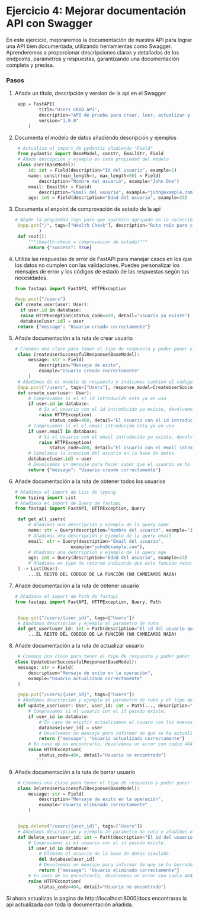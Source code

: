 # Ejercicio 4: Mejorar documentación API con Swagger

En este ejercicio, mejoraremos la documentación de nuestra API para lograr una API bien documentada, utilizando herramientas como Swagger. Aprenderemos a proporcionar descripciones claras y detalladas de los endpoints, parámetros y respuestas, garantizando una documentación completa y precisa.

### Pasos

1. Añade un título, descripción y version de la api en el Swagger

   ```python
    app = FastAPI(
            title="Users CRUD API",
            description="API de prueba para crear, leer, actualizar y borrar usuarios",
            version="1.0.0"
        )
   ```

2. Documenta el modelo de datos añadiendo descripción y ejemplos

   ```python
    # Actualiza el import de pydantic añadiendo "Field"
    from pydantic import BaseModel, constr, EmailStr, Field
    # Añade descipción y ejemplo en cada propiedad del modelo
    class User(BaseModel):
        id: int = Field(description="Id del usuario", example=1)
        name: constr(min_length=1, max_length=50) = Field(
            description="Nombre del usuario", example="John Doe")
        email: EmailStr = Field(
            description="Email del usuario", example="john@example.com")
        age: int = Field(description="Edad del usuario", example=25)
   ```

3. Documenta el enpoint de comprovación de estado de la api

   ```python
   # Añade la propiedad tags para que aparezca agrupado en la colección y la descripción
    @app.get("/", tags=["Health Check"], description="Ruta raiz para comprovar que la api esta activa"
            )
    def root():
        """(health-check = comprovacion de estado)"""
        return {"success": True}
   ```

4. Utiliza las respuestas de error de FastAPI para manejar casos en los que los datos no cumplen con las validaciones. Puedes personalizar los mensajes de error y los códigos de estado de las respuestas según tus necesidades.

   ```python
   from fastapi import FastAPI, HTTPException

   @app.post("/users")
   def create_user(user: User):
     if user.id in database:
     raise HTTPException(status_code=400, detail="Usuario ya existe")
     database[user.id] = user
    return {"message": "Usuario creado correctamente"}
   ```

5. Añade documentación a la ruta de crear usuario

   ```python
   # Creamos una clase para tener el tipo de respuesta y poder poner el ejemplo
    class CreateUserSuccessfulResponse(BaseModel):
        message: str = Field(
            description="Mensaje de exito",
            example="Usuario creado correctamente"
        )
    # Añadimos de el modelo de respuesta y indicamos tambien el codigo de estado.
    @app.post("/users", tags=["Users"], response_model=CreateUserSuccessfulResponse, status_code=201)
    def create_user(user: User):
        # Comprovamos si el el id introducido esta ya en uso
        if user.id in database:
            # Si el usuario con el id introducido ya existe, devolvemos un error
            raise HTTPException(
                status_code=400, detail="El Usuario con el id introducido ya existe")
        # Comprovamos si el el email introducido esta ya en uso
        if user.email in database:
            # Si el usuario con el email introducido ya existe, devolvemos un error
            raise HTTPException(
                status_code=400, detail="El Usuario con el email introducido ya existe")
        # Simulamos la creacion del usuario en la base de datos
        database[user.id] = user
        # Devolvemos un mensaje para hacer saber que el usuario se ha creado correctamente
        return {"message": "Usuario creado correctamente"}
   ```

6. Añade documentación a la ruta de obtener todos los usuarios

   ```python
   # Añadimos el import de List de typing
   from typing import List
   # Añadimos el import de Query de fastapi
   from fastapi import FastAPI, HTTPException, Query

    def get_all_users(
        # Añadimos una descripción y ejemplo de la query name
        name: str = Query(description="Nombre del usuario", example="John"),
        # Añadimos una descripción y ejemplo de la query email
        email: str = Query(description="Email del usuario",
                        example="john@example.com"),
        # Añadimos una descripción y ejemplo de la query age
        age: int = Query(description="Edad del usuario", example=23)
        # Añadimos un typo de retorno indicando que esta función retorna una Lista de modelos User
    ) -> List[User]:
        ...EL RESTO DEL CODIGO DE LA FUNCIÓN (NO CAMBIAMOS NADA)
   ```

7. Añade documentación a la ruta de obtener usuario

   ```python
   # Añadimos el import de Path de fastapi
   from fastapi import FastAPI, HTTPException, Query, Path


    @app.get("/users/{user_id}", tags=["Users"])
    # Añadimos descripcion y ejemplo al parametro de ruta
    def get_user(user_id: int = Path(description="El id del usuario que queremos recuperar", example=1)) -> User:
        ...EL RESTO DEL CODIGO DE LA FUNCIÓN (NO CAMBIAMOS NADA)
   ```

8. Añade documentación a la ruta de actualizar usuario

   ````python
    # Creamos una clase para tener el tipo de respuesta y poder poner el ejemplo
   class UpdateUserSuccessfulResponse(BaseModel):
    message: str = Field(
        description="Mensaje de exito en la operación",
        example="Usuario actualizado correctamente"
    )

    @app.put("/users/{user_id}", tags=["Users"])
    # Añadimos descripcion y ejemplo al parametro de ruta y el tipo de respuesta
    def update_user(user: User, user_id: int = Path(..., description="El id del usuario que queremos actualizar", example=1)) -> UpdateUserSuccessfulResponse:
        # Comprovamos si el usuario con el id pasado existe.
        if user_id in database:
            # En caso de existir actualizamos el usuaro con los nuevos datos.
            database[user_id] = user
            # Devolvemos un mensaje para informar de que se ha actualizado correctamente.
            return {"message": "Usuario actualizado correctamente"}
        # En caso de no encontrarlo, devolvemos un error con codio 404
        raise HTTPException(
            status_code=404, detail="Usuario no encontrado")
           ```
   ````

9. Añade documentación a la ruta de borrar usuario

   ```python
    # Creamos una clase para tener el tipo de respuesta y poder poner el ejemplo
    class DeleteUserSuccessfulResponse(BaseModel):
        message: str = Field(
            description="Mensaje de exito en la operación",
            example="Usuario eliminado correctamente"
        )


    @app.delete("/users/{user_id}", tags=["Users"])
    # Añadimos descripcion y ejemplo al parametro de ruta y añadimos el tipo de respuesta
    def delete_user(user_id: int = Path(description="El id del usuario que queremos eliminar", example=1)) -> DeleteUserSuccessfulResponse:
        # Comprovamos si el usuario con el id pasado existe.
        if user_id in database:
            # Elimina el usuario de la base de datos simulada
            del database[user_id]
            # Devolvemos un mensaje para informar de que se ha borrado correctamente.
            return {"message": "Usuario eliminado correctamente"}
        # En caso de no encontrarlo, devolvemos un error con codio 404
        raise HTTPException(
            status_code=404, detail="Usuario no encontrado")
   ```

Si ahora actualizas la pagina de http://localhost:8000/docs encontraras la api actualizada con toda la documentación añadida.

